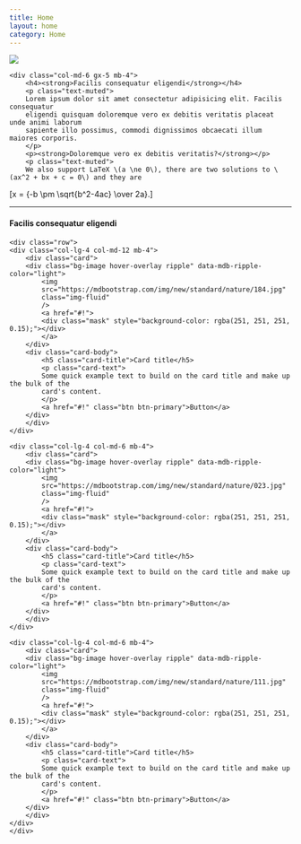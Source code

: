 ```yaml
---
title: Home
layout: home
category: Home
---
```


<!--Main layout-->
<!--Section: Content-->
<section class="pt-4">
    <div class="row">
    <div class="col-md-6 gx-5 mb-4">
        <div class="bg-image hover-overlay ripple shadow-2-strong rounded-5" data-mdb-ripple-color="light">
        <img src="https://mdbootstrap.com/img/new/slides/031.jpg" class="img-fluid" />
        <a href="#!">
            <div class="mask" style="background-color: rgba(251, 251, 251, 0.15);"></div>
        </a>
        </div>
    </div>

    <div class="col-md-6 gx-5 mb-4">
        <h4><strong>Facilis consequatur eligendi</strong></h4>
        <p class="text-muted">
        Lorem ipsum dolor sit amet consectetur adipisicing elit. Facilis consequatur
        eligendi quisquam doloremque vero ex debitis veritatis placeat unde animi laborum
        sapiente illo possimus, commodi dignissimos obcaecati illum maiores corporis.
        </p>
        <p><strong>Doloremque vero ex debitis veritatis?</strong></p>
        <p class="text-muted">
        We also support LaTeX \(a \ne 0\), there are two solutions to \(ax^2 + bx + c = 0\) and they are
  \[x = {-b \pm \sqrt{b^2-4ac} \over 2a}.\]
        </p>
    </div>
    </div>
</section>
<!--Section: Content-->

<hr class="my-5" />


<!--Section: Content-->
<section class="text-center">
    <h4 class="mb-5"><strong>Facilis consequatur eligendi</strong></h4>

    <div class="row">
    <div class="col-lg-4 col-md-12 mb-4">
        <div class="card">
        <div class="bg-image hover-overlay ripple" data-mdb-ripple-color="light">
            <img
            src="https://mdbootstrap.com/img/new/standard/nature/184.jpg"
            class="img-fluid"
            />
            <a href="#!">
            <div class="mask" style="background-color: rgba(251, 251, 251, 0.15);"></div>
            </a>
        </div>
        <div class="card-body">
            <h5 class="card-title">Card title</h5>
            <p class="card-text">
            Some quick example text to build on the card title and make up the bulk of the
            card's content.
            </p>
            <a href="#!" class="btn btn-primary">Button</a>
        </div>
        </div>
    </div>

    <div class="col-lg-4 col-md-6 mb-4">
        <div class="card">
        <div class="bg-image hover-overlay ripple" data-mdb-ripple-color="light">
            <img
            src="https://mdbootstrap.com/img/new/standard/nature/023.jpg"
            class="img-fluid"
            />
            <a href="#!">
            <div class="mask" style="background-color: rgba(251, 251, 251, 0.15);"></div>
            </a>
        </div>
        <div class="card-body">
            <h5 class="card-title">Card title</h5>
            <p class="card-text">
            Some quick example text to build on the card title and make up the bulk of the
            card's content.
            </p>
            <a href="#!" class="btn btn-primary">Button</a>
        </div>
        </div>
    </div>

    <div class="col-lg-4 col-md-6 mb-4">
        <div class="card">
        <div class="bg-image hover-overlay ripple" data-mdb-ripple-color="light">
            <img
            src="https://mdbootstrap.com/img/new/standard/nature/111.jpg"
            class="img-fluid"
            />
            <a href="#!">
            <div class="mask" style="background-color: rgba(251, 251, 251, 0.15);"></div>
            </a>
        </div>
        <div class="card-body">
            <h5 class="card-title">Card title</h5>
            <p class="card-text">
            Some quick example text to build on the card title and make up the bulk of the
            card's content.
            </p>
            <a href="#!" class="btn btn-primary">Button</a>
        </div>
        </div>
    </div>
    </div>
</section>
<!--Section: Content-->
